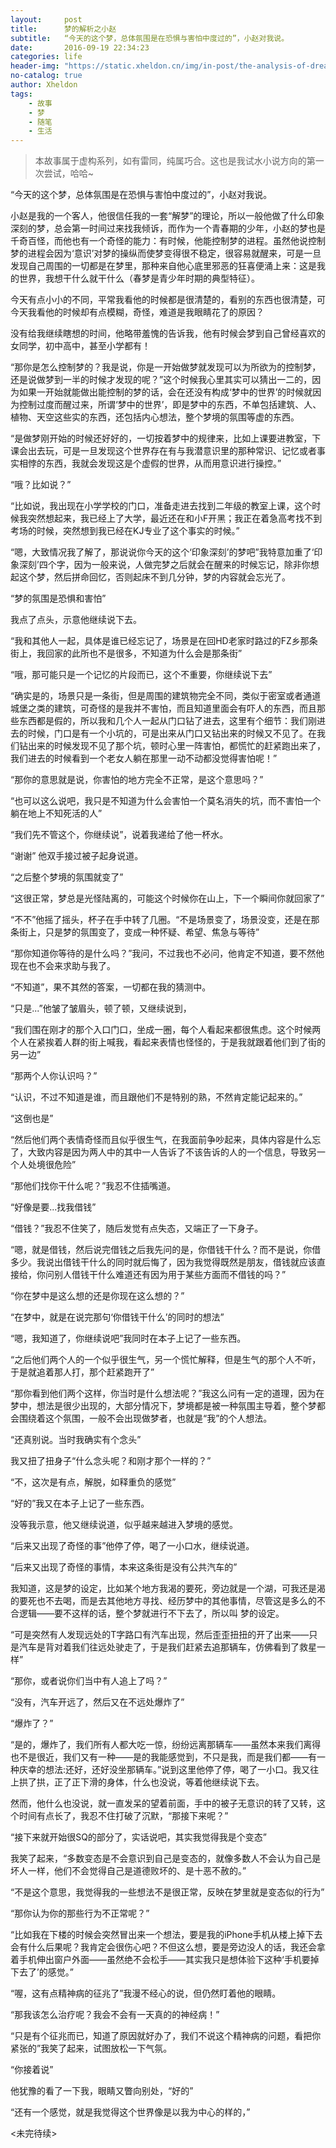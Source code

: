 ```yaml
---
layout:     post
title:      梦的解析之小赵
subtitle:   “今天的这个梦，总体氛围是在恐惧与害怕中度过的”，小赵对我说。
date:       2016-09-19 22:34:23
categories: life
header-img: "https://static.xheldon.cn/img/in-post/the-analysis-of-dream/d-1.png"
no-catalog: true
author: Xheldon
tags:
    - 故事
    - 梦
    - 随笔
    - 生活
---
```


> 本故事属于虚构系列，如有雷同，纯属巧合。这也是我试水小说方向的第一次尝试，哈哈~

“今天的这个梦，总体氛围是在恐惧与害怕中度过的”，小赵对我说。

小赵是我的一个客人，他很信任我的一套“解梦”的理论，所以一般他做了什么印象深刻的梦，总会第一时间过来找我倾诉，而作为一个青春期的少年，小赵的梦也是千奇百怪，而他也有一个奇怪的能力：有时候，他能控制梦的进程。虽然他说控制梦的进程会因为‘意识’对梦的操纵而使梦变得很不稳定，很容易就醒来，可是一旦发现自己周围的一切都是在梦里，那种来自他心底里邪恶的狂喜便涌上来：这是我的世界，我想干什么就干什么（春梦是青少年时期的典型特征）。

今天有点小小的不同，平常我看他的时候都是很清楚的，看别的东西也很清楚，可今天我看他的时候却有点模糊，奇怪，难道是我眼睛花了的原因？

没有给我继续瞎想的时间，他略带羞愧的告诉我，他有时候会梦到自己曾经喜欢的女同学，初中高中，甚至小学都有！

“那你是怎么控制梦的？我是说，你是一开始做梦就发现可以为所欲为的控制梦，还是说做梦到一半的时候才发现的呢？”这个时候我心里其实可以猜出一二的，因为如果一开始就能做出能控制的梦的话，会在还没有构成‘梦中的世界’的时候就因为控制过度而醒过来，所谓‘梦中的世界’，即是梦中的东西，不单包括建筑、人、植物、天空这些实的东西，还包括内心想法，整个梦境的氛围等虚的东西。

“是做梦刚开始的时候还好好的，一切按着梦中的规律来，比如上课要进教室，下课会出去玩，可是一旦发现这个世界存在有与我潜意识里的那种常识、记忆或者事实相悖的东西，我就会发现这是个虚假的世界，从而用意识进行操控。”

“哦？比如说？”

“比如说，我出现在小学学校的门口，准备走进去找到二年级的教室上课，这个时候我突然想起来，我已经上了大学，最近还在和小F开黑；我正在着急高考找不到考场的时候，突然想到我已经在KJ专业了这个事实的时候。”

“嗯，大致情况我了解了，那说说你今天的这个‘印象深刻’的梦吧”我特意加重了‘印象深刻’四个字，因为一般来说，人做完梦之后就会在醒来的时候忘记，除非你想起这个梦，然后拼命回忆，否则起床不到几分钟，梦的内容就会忘光了。

“梦的氛围是恐惧和害怕”

我点了点头，示意他继续说下去。

“我和其他人一起，具体是谁已经忘记了，场景是在回HD老家时路过的FZ乡那条街上，我回家的此所也不是很多，不知道为什么会是那条街”

“哦，那可能只是一个记忆的片段而已，这个不重要，你继续说下去”

“确实是的，场景只是一条街，但是周围的建筑物完全不同，类似于密室或者通道城堡之类的建筑，可奇怪的是我并不害怕，而且知道里面会有吓人的东西，而且那些东西都是假的，所以我和几个人一起从门口钻了进去，这里有个细节：我们刚进去的时候，门口是有一个小坑的，可是出来从门口又钻出来的时候又不见了。在我们钻出来的时候发现不见了那个坑，顿时心里一阵害怕，都慌忙的赶紧跑出来了，我们进去的时候看到一个老女人躺在那里一动不动都没觉得害怕呢！”

“那你的意思就是说，你害怕的地方完全不正常，是这个意思吗？”

“也可以这么说吧，我只是不知道为什么会害怕一个莫名消失的坑，而不害怕一个躺在地上不知死活的人”

“我们先不管这个，你继续说”，说着我递给了他一杯水。

“谢谢” 他双手接过被子起身说道。

“之后整个梦境的氛围就变了”

“这很正常，梦总是光怪陆离的，可能这个时候你在山上，下一个瞬间你就回家了”

“不不”他摇了摇头，杯子在手中转了几圈。“不是场景变了，场景没变，还是在那条街上，只是梦的氛围变了，变成一种怀疑、希望、焦急与等待”

“那你知道你等待的是什么吗？”我问，不过我也不必问，他肯定不知道，要不然他现在也不会来求助与我了。

“不知道”，果不其然的答案，一切都在我的猜测中。

“只是...”他皱了皱眉头，顿了顿，又继续说到，

“我们围在刚才的那个入口门口，坐成一圈，每个人看起来都很焦虑。这个时候两个人在紧挨着人群的街上喊我，看起来表情也怪怪的，于是我就跟着他们到了街的另一边”

“那两个人你认识吗？”

“认识，不过不知道是谁，而且跟他们不是特别的熟，不然肯定能记起来的。”

“这倒也是”

“然后他们两个表情奇怪而且似乎很生气，在我面前争吵起来，具体内容是什么忘了，大致内容是因为两人中的其中一人告诉了不该告诉的人的一个信息，导致另一个人处境很危险”

“那他们找你干什么呢？”我忍不住插嘴道。

“好像是要...找我借钱”

“借钱？”我忍不住笑了，随后发觉有点失态，又端正了一下身子。

“嗯，就是借钱，然后说完借钱之后我先问的是，你借钱干什么？而不是说，你借多少。我说出借钱干什么的同时就后悔了，因为我觉得既然是朋友，借钱就应该直接给，你问别人借钱干什么难道还有因为用于某些方面而不借钱的吗？”

“你在梦中是这么想的还是你现在这么想的？”

“在梦中，就是在说完那句‘你借钱干什么’的同时的想法”

“嗯，我知道了，你继续说吧”我同时在本子上记了一些东西。

“之后他们两个人的一个似乎很生气，另一个慌忙解释，但是生气的那个人不听，于是就追着那人打，那个赶紧跑开了”

“那你看到他们两个这样，你当时是什么想法呢？”我这么问有一定的道理，因为在梦中，想法是很少出现的，大部分情况下，梦境都是被一种氛围主导着，整个梦都会围绕着这个氛围，一般不会出现做梦者，也就是“我”的个人想法。

“还真别说。当时我确实有个念头”

我又扭了扭身子“什么念头呢？和刚才那个一样的？”

“不，这次是有点，解脱，如释重负的感觉”

“好的”我又在本子上记了一些东西。

没等我示意，他又继续说道，似乎越来越进入梦境的感觉。

“后来又出现了奇怪的事”他停了停，喝了一小口水，继续说道。

“后来又出现了奇怪的事情，本来这条街是没有公共汽车的”

我知道，这是梦的设定，比如某个地方我渴的要死，旁边就是一个湖，可我还是渴的要死也不去喝，而是去其他地方寻找、经历梦中的其他事情，尽管这是多么的不合逻辑——要不这样的话，整个梦就进行不下去了，所以叫 梦的设定。

“可是突然有人发现远处的T字路口有汽车出现，然后歪歪扭扭的开了出来——只是汽车是背对着我们往远处驶走了，于是我们赶紧去追那辆车，仿佛看到了救星一样”

“那你，或者说你们当中有人追上了吗？”

“没有，汽车开远了，然后又在不远处爆炸了”

“爆炸了？”

“是的，爆炸了，我们所有人都大吃一惊，纷纷远离那辆车——虽然本来我们离得也不是很近，我们又有一种——是的我能感觉到，不只是我，而是我们都——有一种庆幸的想法:还好，还好没坐那辆车。”说到这里他停了停，喝了一小口。我又往上拱了拱，正了正下滑的身体，什么也没说，等着他继续说下去。

然而，他什么也没说，就一直发呆的望着前面，手中的被子无意识的转了又转，这个时间有点长了，我忍不住打破了沉默，“那接下来呢？”

“接下来就开始很SQ的部分了，实话说吧，其实我觉得我是个变态”

我笑了起来，“多数变态是不会意识到自己是变态的，就像多数人不会认为自己是坏人一样，他们不会觉得自己是道德败坏的、是十恶不赦的。”

“不是这个意思，我觉得我的一些想法不是很正常，反映在梦里就是变态似的行为”

“那你认为你的那些行为不正常呢？”

“比如我在下楼的时候会突然冒出来一个想法，要是我的iPhone手机从楼上掉下去会有什么后果呢？我肯定会很伤心吧？不但这么想，要是旁边没人的话，我还会拿着手机伸出窗户外面——虽然绝不会松手——其实我只是想体验下这种‘手机要掉下去了’的感觉。”

“喔，这有点精神病的征兆了”我漫不经心的说，但仍然盯着他的眼睛。

“那我该怎么治疗呢？我会不会有一天真的的神经病！”

“只是有个征兆而已，知道了原因就好办了，我们不说这个精神病的问题，看把你紧张的”我笑了起来，试图放松一下气氛。

“你接着说”

他犹豫的看了一下我，眼睛又瞥向别处，“好的”

“还有一个感觉，就是我觉得这个世界像是以我为中心的样的，”

<未完待续>